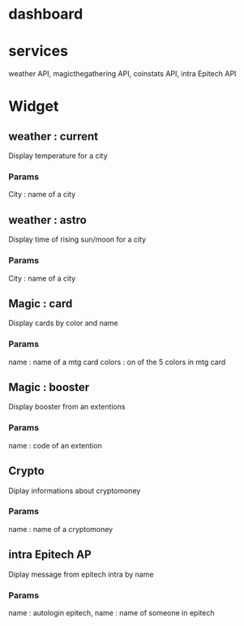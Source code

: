 # dashboard

# services

weather API,
magicthegathering API,
coinstats API,
intra Epitech API

# Widget

## weather : current

Display temperature for a city

### Params

City : name of a city

## weather : astro

Display time of rising sun/moon for a city

### Params

City : name of a city

## Magic : card

Display cards by color and name

### Params

name : name of a mtg card
colors : on of the 5 colors in mtg card

## Magic : booster

Display booster from an extentions

### Params

name : code of an extention

## Crypto

Diplay informations about cryptomoney

### Params

name : name of a cryptomoney

## intra Epitech AP

Diplay message from epitech intra by name

### Params

name : autologin epitech,
name : name of someone in epitech